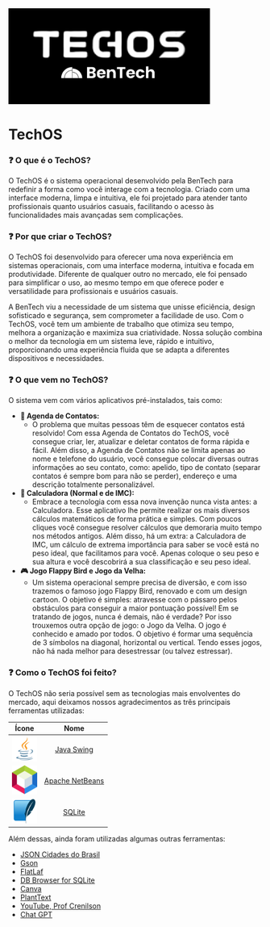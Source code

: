 <img src="https://github.com/BenTech-CE/techos/blob/main/design/bentechtechos.png?raw=true" width="400px">

# TechOS
### ❓ O que é o TechOS?
O TechOS é o sistema operacional desenvolvido pela BenTech para redefinir a forma como você interage com a tecnologia. Criado com uma interface moderna, limpa e intuitiva, ele foi projetado para atender tanto profissionais quanto usuários casuais, facilitando o acesso às funcionalidades mais avançadas sem complicações.

### ❓ Por que criar o TechOS?
O TechOS foi desenvolvido para oferecer uma nova experiência em sistemas operacionais, com uma interface moderna, intuitiva e focada em produtividade. Diferente de qualquer outro no mercado, ele foi pensado para simplificar o uso, ao mesmo tempo em que oferece poder e versatilidade para profissionais e usuários casuais.

A BenTech viu a necessidade de um sistema que unisse eficiência, design sofisticado e segurança, sem comprometer a facilidade de uso. Com o TechOS, você tem um ambiente de trabalho que otimiza seu tempo, melhora a organização e maximiza sua criatividade. Nossa solução combina o melhor da tecnologia em um sistema leve, rápido e intuitivo, proporcionando uma experiência fluida que se adapta a diferentes dispositivos e necessidades.

### ❓ O que vem no TechOS?
O sistema vem com vários aplicativos pré-instalados, tais como:
  - **📒 Agenda de Contatos:**
    - O problema que muitas pessoas têm de esquecer contatos está resolvido! Com essa Agenda de Contatos do TechOS, você consegue criar, ler, atualizar e deletar contatos de forma rápida e fácil. Além disso, a Agenda de Contatos não se limita apenas ao nome e telefone do usuário, você consegue colocar diversas outras informações ao seu contato, como: apelido, tipo de contato (separar contatos é sempre bom para não se perder), endereço e uma descrição totalmente personalizável.
  - **🧮 Calculadora (Normal e de IMC):**
    - Embrace a tecnologia com essa nova invenção nunca vista antes: a Calculadora. Esse aplicativo lhe permite realizar os mais diversos cálculos matemáticos de forma prática e simples. Com poucos cliques você consegue resolver cálculos que demoraria muito tempo nos métodos antigos. Além disso, há um extra: a Calculadora de IMC, um cálculo de extrema importância para saber se você está no peso ideal, que facilitamos para você. Apenas coloque o seu peso e sua altura e você descobrirá a sua classificação e seu peso ideal.
  - **🎮 Jogo Flappy Bird e Jogo da Velha:**
    - Um sistema operacional sempre precisa de diversão, e com isso trazemos o famoso jogo Flappy Bird, renovado e com um design cartoon. O objetivo é simples: atravesse com o pássaro pelos obstáculos para conseguir a maior pontuação possível! Em se tratando de jogos, nunca é demais, não é verdade? Por isso trouxemos outra opção de jogo: o Jogo da Velha. O jogo é conhecido e amado por todos. O objetivo é formar uma sequência de 3 símbolos na diagonal, horizontal ou vertical. Tendo esses jogos, não há nada melhor para desestressar (ou talvez estressar).

### ❓ Como o TechOS foi feito?
O TechOS não seria possível sem as tecnologias mais envolventes do mercado, aqui deixamos nossos agradecimentos as três principais ferramentas utilizadas:

| Ícone | Nome |
| :-: | :-: |
| <a href="https://www.oracle.com/br/java/"><img src="https://github.com/BenTech-CE/techos/blob/main/icons/java.webp?raw=true" width="50px"></a> | [Java Swing](https://www.oracle.com/br/java/) |
| <a href="https://netbeans.apache.org/front/main/index.html"><img src="https://github.com/BenTech-CE/techos/blob/main/icons/netbeans.png?raw=true" width="50px"></a> | [Apache NetBeans](https://netbeans.apache.org/front/main/index.html) |
| <a href="https://www.sqlite.org/"><img src="https://github.com/BenTech-CE/techos/blob/main/icons/sqlite.png?raw=true" width="50px"></a> | [SQLite](https://www.sqlite.org/) |

Além dessas, ainda foram utilizadas algumas outras ferramentas:
  - [JSON Cidades do Brasil](https://gist.github.com/letanure/3012978)
  - [Gson](https://github.com/google/gson)
  - [FlatLaf](https://www.formdev.com/flatlaf/)
  - [DB Browser for SQLite](https://sqlitebrowser.org/)
  - [Canva](https://canva.com)
  - [PlantText](https://www.planttext.com/)
  - [YouTube, Prof Crenilson](https://www.youtube.com/@ProfessorCrenilson)
  - [Chat GPT](chatgpt.com)

